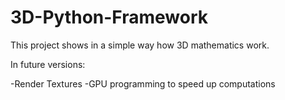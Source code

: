 # 3D-Python-Framework
This project shows in a simple way how 3D mathematics work.

In future versions:

-Render Textures
-GPU programming to speed up computations
